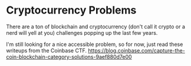 # Cryptocurrency Problems
There are a ton of blockchain and cryptocurrency (don't call it crypto or a nerd will yell at you) challenges popping up the last few years. 

I'm still looking for a nice accessible problem, so for now, just read these writeups from the Coinbase CTF. <https://blog.coinbase.com/capture-the-coin-blockchain-category-solutions-9aef880d7e00>